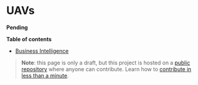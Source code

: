 # UAVs
**Pending**

<!-- START doctoc generated TOC please keep comment here to allow auto update -->
<!-- DON'T EDIT THIS SECTION, INSTEAD RE-RUN doctoc TO UPDATE -->
**Table of contents**

- [Business Intelligence](#business-intelligence)

<!-- END doctoc generated TOC please keep comment here to allow auto update -->

> **Note**: this page is only a draft, but this project is hosted on a [public repository](https://github.com/hhkaos/awesome-arcgis) where anyone can contribute. Learn how to [contribute in less than a minute](https://github.com/hhkaos/awesome-arcgis/blob/master/CONTRIBUTING.md#contributions).
